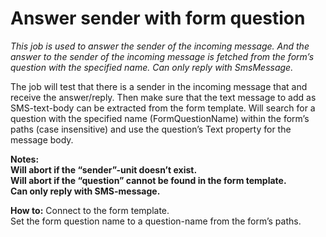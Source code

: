 # Answer sender with form question #

*This job is used to answer the sender of the incoming message. And the answer to the sender of the incoming message is fetched from the form’s question with the specified name. Can only reply with SmsMessage.*


The job will test that there is a sender in the incoming message that and receive the answer/reply. Then make sure that the text message to add as SMS-text-body can be extracted from the form template. Will search for a question with the specified name (FormQuestionName) within the form’s paths (case insensitive) and use the question’s Text property for the message body.



**Notes:  
Will abort if the “sender”-unit doesn’t exist.  
Will abort if the “question” cannot be found in the form template.  
Can only reply with SMS-message.**

**How to:**
Connect to the form template.  
Set the form question name to a question-name from the form’s paths.

